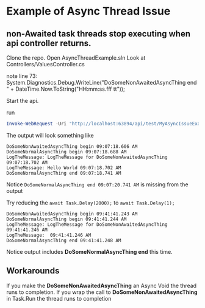 # Example of Async Thread Issue
## non-Awaited task threads stop executing when api controller returns.
Clone the repo. 
Open AsyncThreadExample.sln
Look at Controllers/ValuesController.cs

note line 73: System.Diagnostics.Debug.WriteLine("DoSomeNonAwaitedAsyncThing end " + DateTime.Now.ToString("HH:mm:ss.fff tt"));

Start the api.

run
```powershell  
Invoke-WebRequest -Uri "http://localhost:63894/api/test/MyAsyncIssueExample" -Body "{ Message: 'Hello World' }" -Method Post 
```
The output will look something like 
```
DoSomeNonAwaitedAsyncThing begin 09:07:18.606 AM
DoSomeNormalAsyncThing begin 09:07:18.688 AM
LogTheMessage: LogTheMessage for DoSomeNonAwaitedAsyncThing 09:07:18.702 AM
LogTheMessage: Hello World 09:07:18.702 AM
DoSomeNormalAsyncThing end 09:07:18.741 AM
```
Notice ```DoSomeNormalAsyncThing end 09:07:20.741 AM``` is missing from the output

Try reducing the ``` await Task.Delay(2000); ``` to ```await Task.Delay(1); ```
```
DoSomeNonAwaitedAsyncThing begin 09:41:41.243 AM
DoSomeNormalAsyncThing begin 09:41:41.244 AM
LogTheMessage: LogTheMessage for DoSomeNonAwaitedAsyncThing 09:41:41.246 AM
LogTheMessage:  09:41:41.246 AM
DoSomeNormalAsyncThing end 09:41:41.248 AM
```
Notice output includes **DoSomeNormalAsyncThing end** this time.

## Workarounds
If you make the **DoSomeNonAwaitedAsyncThing** an Async Void the thread runs to completion.
If you wrap the call to **DoSomeNonAwaitedAsyncThing** in Task.Run the thread runs to completion
